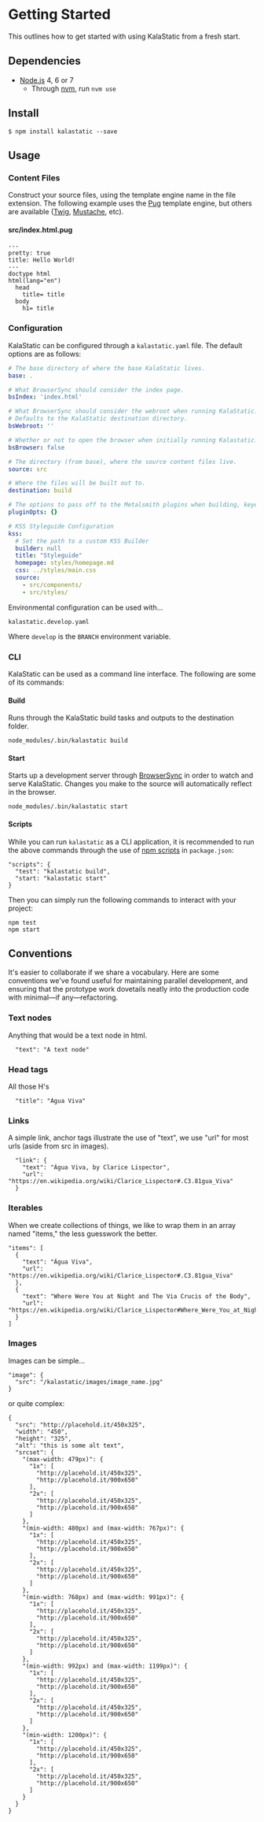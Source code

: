 # Getting Started

This outlines how to get started with using KalaStatic from a fresh start.

## Dependencies

- [Node.js](https://nodejs.org) 4, 6 or 7
  - Through [nvm](https://github.com/creationix/nvm), run `nvm use`

## Install

    $ npm install kalastatic --save

## Usage

### Content Files

Construct your source files, using the template engine name in the file extension. The following example uses the [Pug](https://pugjs.org/) template engine, but others are available ([Twig](https://github.com/twigjs/twig.js), [Mustache](https://github.com/janl/mustache.js/), etc).

#### src/index.html.pug
``` pug
---
pretty: true
title: Hello World!
---
doctype html
html(lang="en")
  head
    title= title
  body
    h1= title
```

### Configuration

KalaStatic can be configured through a `kalastatic.yaml` file. The default options are as follows:

``` yml
# The base directory of where the base KalaStatic lives.
base: .

# What BrowserSync should consider the index page.
bsIndex: 'index.html'

# What BrowserSync should consider the webroot when running KalaStatic.
# Defaults to the KalaStatic destination directory.
bsWebroot: ''

# Whether or not to open the browser when initially running Kalastatic.
bsBrowser: false

# The directory (from base), where the source content files live.
source: src

# Where the files will be built out to.
destination: build

# The options to pass off to the Metalsmith plugins when building, keyed by plugin name.
pluginOpts: {}

# KSS Styleguide Configuration
kss:
  # Set the path to a custom KSS Builder
  builder: null
  title: "Styleguide"
  homepage: styles/homepage.md
  css: ../styles/main.css
  source:
    - src/components/
    - src/styles/
```

Environmental configuration can be used with...

`kalastatic.develop.yaml`

Where `develop` is the `BRANCH` environment variable.

### CLI

KalaStatic can be used as a command line interface. The following are some of its commands:

#### Build

Runs through the KalaStatic build tasks and outputs to the destination folder.

```
node_modules/.bin/kalastatic build
```

#### Start

Starts up a development server through [BrowserSync](https://www.browsersync.io/) in order to watch and serve KalaStatic. Changes you make to the source will automatically reflect in the browser.

```
node_modules/.bin/kalastatic start
```

#### Scripts

While you can run `kalastatic` as a CLI application, it is recommended to run the above commands through the use of [npm scripts](https://docs.npmjs.com/misc/scripts) in `package.json`:

```
"scripts": {
  "test": "kalastatic build",
  "start: "kalastatic start"
}
```

Then you can simply run the following commands to interact with your project:

```
npm test
npm start
```

## Conventions

It's easier to collaborate if we share a vocabulary.
Here are some conventions we've found useful for maintaining parallel development, and ensuring that the prototype work dovetails neatly into the production code with minimal—if any—refactoring.

### Text nodes

Anything that would be a text node in html.

```
  "text": "A text node"
```

### Head tags

All those H's

```
  "title": "Água Viva"
```

### Links

A simple link, anchor tags illustrate the use of "text", we use "url" for most urls (aside from src in images).

```
  "link": {
    "text": "Água Viva, by Clarice Lispector",
    "url": "https://en.wikipedia.org/wiki/Clarice_Lispector#.C3.81gua_Viva"
  }
```

### Iterables

When we create collections of things, we like to wrap them in an array named "items," the less guesswork the better.

```
"items": [
  {
    "text": "Água Viva",
    "url": "https://en.wikipedia.org/wiki/Clarice_Lispector#.C3.81gua_Viva"
  },
  {
    "text": "Where Were You at Night and The Via Crucis of the Body",
    "url": "https://en.wikipedia.org/wiki/Clarice_Lispector#Where_Were_You_at_Night_and_The_Via_Crucis_of_the_Body"
  }
]
```

### Images

Images can be simple…

```
"image": {
  "src": "/kalastatic/images/image_name.jpg"
}
```

or quite complex:

```
{
  "src": "http://placehold.it/450x325",
  "width": "450",
  "height": "325",
  "alt": "this is some alt text",
  "srcset": {
    "(max-width: 479px)": {
      "1x": [
        "http://placehold.it/450x325",
        "http://placehold.it/900x650"
      ],
      "2x": [
        "http://placehold.it/450x325",
        "http://placehold.it/900x650"
      ]
    },
    "(min-width: 480px) and (max-width: 767px)": {
      "1x": [
        "http://placehold.it/450x325",
        "http://placehold.it/900x650"
      ],
      "2x": [
        "http://placehold.it/450x325",
        "http://placehold.it/900x650"
      ]
    },
    "(min-width: 768px) and (max-width: 991px)": {
      "1x": [
        "http://placehold.it/450x325",
        "http://placehold.it/900x650"
      ],
      "2x": [
        "http://placehold.it/450x325",
        "http://placehold.it/900x650"
      ]
    },
    "(min-width: 992px) and (max-width: 1199px)": {
      "1x": [
        "http://placehold.it/450x325",
        "http://placehold.it/900x650"
      ],
      "2x": [
        "http://placehold.it/450x325",
        "http://placehold.it/900x650"
      ]
    },
    "(min-width: 1200px)": {
      "1x": [
        "http://placehold.it/450x325",
        "http://placehold.it/900x650"
      ],
      "2x": [
        "http://placehold.it/450x325",
        "http://placehold.it/900x650"
      ]
    }
  }
}

```

<!--
## Collections
## Navigation
 how we do it with the built in tools e.g. metadata file and looping with twig.
Includes (partials)

## Includes (partials)
## Layouts
### Extending (engine specific)
## Ingesting assets from node packages
### Sass  IncludePaths
## .metadata files
## .assets files
## Twig filters
- Bustcache
- Slug
- Drupal filters
-->
